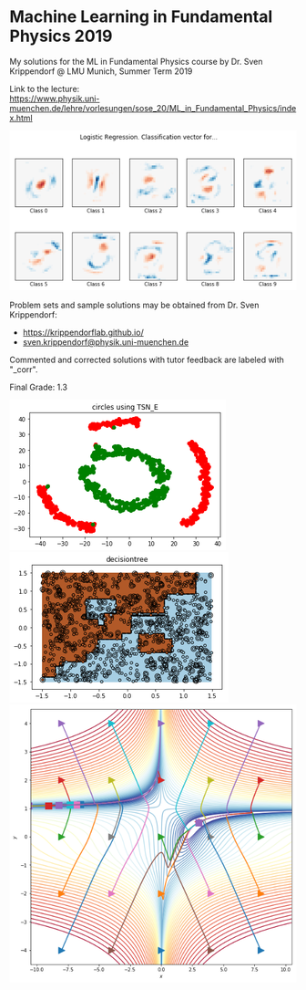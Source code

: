 # Machine Learning in Fundamental Physics 2019

My solutions for the ML in Fundamental Physics course by Dr. Sven Krippendorf @ LMU Munich, Summer Term 2019  

Link to the lecture:  
https://www.physik.uni-muenchen.de/lehre/vorlesungen/sose_20/ML_in_Fundamental_Physics/index.html  

![alt text](./img/classifier.png "")  

Problem sets and sample solutions may be obtained from Dr. Sven Krippendorf:  
 - https://krippendorflab.github.io/
- sven.krippendorf@physik.uni-muenchen.de  

Commented and corrected solutions with tutor feedback are labeled with "_corr".  

Final Grade: 1.3

![alt text](./img/clustering.png "") ![alt text](./img/decision_trees.png "")
![alt text](./img/gradient_descent.png "")
